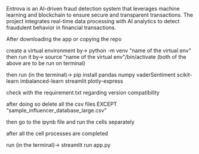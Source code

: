 Entrova is an AI-driven fraud detection system that leverages machine learning and blockchain to ensure secure and transparent transactions. The project integrates real-time data processing with AI analytics to detect fraudulent behavior in financial transactions.

After downloading the app or copying the repo 

create a virtual environment by-> python -m venv "name of the virtual env"
then run it by-> source "name of the virtual env"/bin/activate
(both of the above are to be run on terminal)

then 
run (in the terminal)-> pip install pandas numpy vaderSentiment scikit-learn imbalanced-learn streamlit plotly-express 

check with the requirement.txt regarding version compatibility

after doing so 
delete all the csv files EXCEPT "sample_influencer_database_large.csv"

then go to the ipynb file and run the cells separately 

after all the cell processes are completed 

run (in the terminal)-> streamlit run app.py
